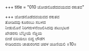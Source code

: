 +++
title = "010 ಜೋಡನೊಡೆದವಯವದ ರಕುತವ"

+++
ಜೋಡನೊಡೆದವಯವದ ರಕುತವ  
ತೋಡಿದವು ಕೂರಂಬು ಸಬಳದ  
ನೀಡುಮೊನೆ ನಿರಿಗರುಳನೆಂಜಲಿಸಿದವು ಪಟುಭಟರ  
ಖೇಡರಸು ಬೆನ್ನೀಯೆ ನೆತ್ತಿಯ  
ಬೀಡೆ ಬಿರಿಯಲು ಬಿದ್ದ ಲೌಡೆಗ  
ಳೀಡಿರಿದವರಿ ಚಾತುರಂಗದ ಚಪಳ ಚೂಣಿಯಲಿ      ॥10॥